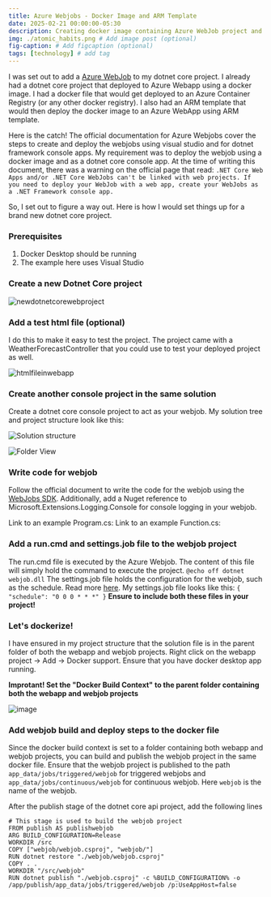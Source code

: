 ```yaml
---
title: Azure Webjobs - Docker Image and ARM Template
date: 2025-02-21 00:00:00-05:30
description: Creating docker image containing Azure WebJob project and deploying to Azure WebApp using ARM Template
img: ./atomic_habits.png # Add image post (optional)
fig-caption: # Add figcaption (optional)
tags: [technology] # add tag
---
```

I was set out to add a [Azure WebJob](https://learn.microsoft.com/en-us/azure/app-service/webjobs-create?tabs=windowscode) to my dotnet core project. I already had a dotnet core project that deployed to Azure Webapp using a docker image. I had a docker file that would get deployed to an Azure Container Registry (or any other docker registry). I also had an ARM template that would then deploy the docker image to an Azure WebApp using ARM template.

Here is the catch! The official documentation for Azure Webjobs cover the steps to create and deploy the webjobs using visual studio and for dotnet framework console apps. My requirement was to deploy the webjob using a docker image and as a dotnet core console app. At the time of writing this document, there was a warning on the official page that read:
`
.NET Core Web Apps and/or .NET Core WebJobs can't be linked with web projects. If you need to deploy your WebJob with a web app, create your WebJobs as a .NET Framework console app.
`

So, I set out to figure a way out. Here is how I would set things up for a brand new dotnet core project. 

### Prerequisites
1. Docker Desktop should be running
2. The example here uses Visual Studio

### Create a new Dotnet Core project 
![newdotnetcorewebproject](https://github.com/user-attachments/assets/af753581-0a1a-4ccc-bfcb-df5324f1de95)

### Add a test html file (optional)
I do this to make it easy to test the project. The project came with a WeatherForecastController that you could use to test your deployed project as well.

![htmlfileinwebapp](https://github.com/user-attachments/assets/906b0cec-341a-4b2d-9238-424f95cda1d7)

### Create another console project in the same solution
Create a dotnet core console project to act as your webjob. My solution tree and project structure look like this:

![Solution structure](https://github.com/user-attachments/assets/9a1ddba9-8c08-4213-925b-9d9fab8cc655)

![Folder View](https://github.com/user-attachments/assets/479f2f4b-542b-41aa-ad53-1528d52d478b)

### Write code for webjob
Follow the official document to write the code for the webjob using the [WebJobs SDK](https://learn.microsoft.com/en-us/azure/app-service/webjobs-sdk-get-started). Additionally, add a Nuget reference to Microsoft.Extensions.Logging.Console for console logging in your webjob.

Link to an example Program.cs:
Link to an example Function.cs:

### Add a run.cmd and settings.job file to the webjob project
The run.cmd file is executed by the Azure Webjob. The content of this file will simply hold the command to execute the project.
`
@echo off
dotnet webjob.dll
`
The settings.job file holds the configuration for the webjob, such as the schedule. Read more [here](https://learn.microsoft.com/en-us/azure/app-service/webjobs-dotnet-deploy-vs#settingsjob-reference). My settings.job file looks like this:
`
{
  "schedule": "0 0 0 * * *"
}
`
**Ensure to include both these files in your project!**

### Let's dockerize!
I have ensured in my project structure that the solution file is in the parent folder of both the webapp and webjob projects. Right click on the webapp project -> Add -> Docker support.
Ensure that you have docker desktop app running.

**Improtant! Set the "Docker Build Context" to the parent folder containing both the webapp and webjob projects**

![image](https://github.com/user-attachments/assets/ba80da0b-a548-47c5-94c0-956b7ee1bdaf)

### Add webjob build and deploy steps to the docker file
Since the docker build context is set to a folder containing both webapp and webjob projects, you can build and publish the webjob project in the same docker file. Ensure that the webjob project is published to the path `app_data/jobs/triggered/webjob` for triggered webjobs and `app_data/jobs/continuous/webjob` for continuous webjob. Here `webjob` is the name of the webjob.

After the publish stage of the dotnet core api project, add the following lines
```
# This stage is used to build the webjob project
FROM publish AS publishwebjob
ARG BUILD_CONFIGURATION=Release
WORKDIR /src
COPY ["webjob/webjob.csproj", "webjob/"]
RUN dotnet restore "./webjob/webjob.csproj"
COPY . .
WORKDIR "/src/webjob"
RUN dotnet publish "./webjob.csproj" -c %BUILD_CONFIGURATION% -o /app/publish/app_data/jobs/triggered/webjob /p:UseAppHost=false
```




